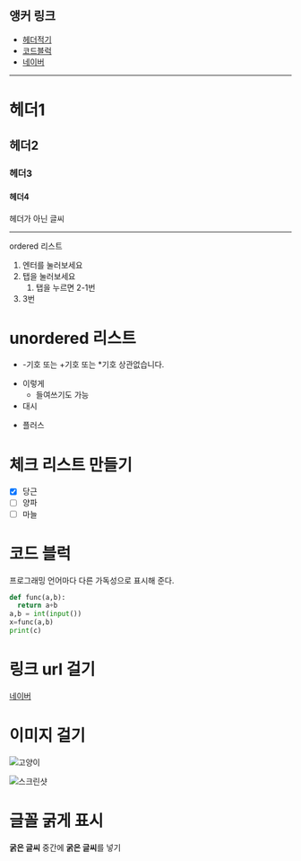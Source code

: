 ## 앵커 링크

- [헤더적기](#헤더적기)
- [코드블럭](#코드블럭)
- [네이버](https://www.naver.com)

---

# 헤더1
## 헤더2
### 헤더3
#### 헤더4
헤더가 아닌 글씨

---

ordered 리스트
1. 엔터를 눌러보세요
2. 탭을 눌러보세요
   1. 탭을 누르면 2-1번
3. 3번

# unordered 리스트
* -기호 또는 +기호 또는 *기호 상관없습니다.
- 이렇게
  - 들여쓰기도 가능
- 대시
+ 플러스

# 체크 리스트 만들기

- [X] 당근
- [ ] 양파
- [ ] 마늘

# 코드 블럭
프로그래밍 언어마다 다른 가독성으로 표시해 준다.

```python
def func(a,b):
  return a+b
a,b = int(input())
x=func(a,b)
print(c)
```

# 링크 url 걸기
[네이버](https://www.naver.com)

# 이미지 걸기
![고양이](https://cdn.animaltoc.com/news/photo/202412/1529_6952_2823.jpg)

![스크린샷](./file.jpg)

# 글꼴 굵게 표시

__굵은 글씨__
중간에 **굵은 글씨**를 넣기